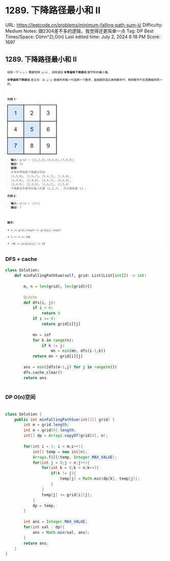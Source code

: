 # 1289. 下降路径最小和 II

URL: https://leetcode.cn/problems/minimum-falling-path-sum-ii/
Difficulty: Medium
Notes: 跟2304差不多的逻辑，我觉得还更简单一点
Tag: DP
Best Times/Space: O(mn^2),O(n)
Last edited time: July 2, 2024 6:18 PM
Score: 1697

## 1289. 下降路径最小和 II

![Untitled](image/1289%20%E4%B8%8B%E9%99%8D%E8%B7%AF%E5%BE%84%E6%9C%80%E5%B0%8F%E5%92%8C%20II/Untitled.png)

### DFS + cache

```python
class Solution:
    def minFallingPathSum(self, grid: List[List[int]]) -> int:
        
        m, n = len(grid), len(grid[0])
        
        @cache
        def dfs(i, j):
            if i < 0:
                return 0
            if i == 0:
                return grid[i][j]

            mn = inf
            for k in range(n):
                if k != j:
                    mn = min(mn, dfs(i-1,k))
            return mn + grid[i][j]
        
        ans = min([dfs(m-1,j) for j in range(n)])
        dfs.cache_clear()
        return ans
            
```

### DP O(n)空间

```java

class Solution {
    public int minFallingPathSum(int[][] grid) {
        int m = grid.length;
        int n = grid[0].length;
        int[] dp = Arrays.copyOf(grid[0], n);

        for(int i = 1; i < m;i++){
            int[] temp = new int[n];
            Arrays.fill(temp, Integer.MAX_VALUE);
            for(int j = 0;j < n;j++){
                for(int k = 0;k < n;k++){
                    if(k != j){
                        temp[j] = Math.min(dp[k], temp[j]);
                    }
                }
                temp[j] += grid[i][j];
            }
            dp = temp;
        }

        int ans = Integer.MAX_VALUE;
        for(int val : dp){
            ans = Math.min(val, ans);
        }
        return ans;
    }
}
```